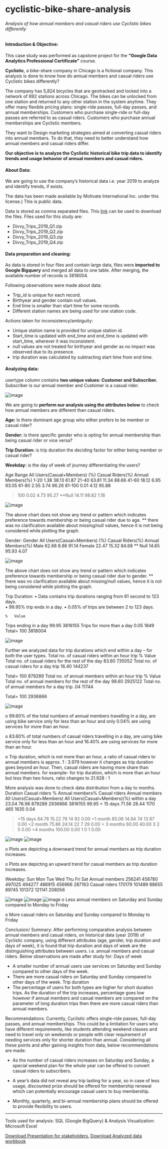 # cyclistic-bike-share-analysis
###### Analysis of how annual members and casual riders use Cyclistic bikes differently

#### Introduction & Objective:
This case study was performed as capstone project for the <b>“Google Data Analytics Professional Certificate”</b> course. <br>

**Cyclistic**, a bike-share company in Chicago is a fictional company. This analysis is done to know how do annual members and casual riders use Cyclistic bikes differently?

The company has 5,824 bicycles that are geotracked and locked into a network of 692 stations across Chicago. The bikes can be unlocked from one station and returned to any other station in the system anytime. They offer many flexible pricing plans: single-ride passes, full-day passes, and annual memberships. Customers who purchase single-ride or full-day passes are referred to as casual riders. Customers who purchase annual memberships are Cyclistic members.


 They want to Design marketing strategies aimed at converting casual riders into annual members. To do that, they need to better understand how annual members and casual riders differ.
 
 
 **Our objective is to analyze the Cyclistic historical bike trip data to identify trends and usage behavior of annual members and casual riders.**

#### About Data:
We are going to use the company’s historical data i.e. year 2019 to analyze and identify trends, if exists.


The data has been made available by Motivate International Inc. under this license.) This is public data.

Data is stored as comma separated files. This <a href='https://divvy-tripdata.s3.amazonaws.com/index.html'>link</a> can be used to download the files. Files used for this study are:

 - Divvy_Trips_2019_Q1.zip <br>
 - Divvy_Trips_2019_Q2.zip<br>
 - Divvy_Trips_2019_Q3.zip <br>
 - Divvy_Trips_2019_Q4.zip 

#### Data preparation and cleaning:
As data is stored in four files and contain large data, files were <b>imported to Google Bigquery</b> and merged all data to one table. After merging, the available number of records is 3818004.


Following observations were made about data:<br>
-	Trip_id is unique for each record.<br>
-	Birthyear and gender contain null values.<br>
-	End time is smaller than start time for some records.<br>
-	Different station names are being used for one station code.<br>

Actions taken for inconsistency/ambiguity:<br>
-	Unique station name is provided for unique station id.<br>
-	Start_time is updated with end_time and end_time is updated with start_time, wherever it was inconsistent. <br>
-  	null values are not treated for birthyear and gender as no impact was observed due to its presence.<br>
-	trip duration was calculated by subtracting start time from end time.
	
#### Analyzing data:
usertype column contains <b>two unique values: Customer and Subscriber.</b> Subscriber is our annual member and Customer is a casual rider.


![image](https://github.com/anju-pandey/cyclistic-bike-share-analysis/assets/124940549/4cc3c01f-37eb-4e5b-a134-23ae92051b32)


We are going to **perform our analysis using the attributes below** to check how annual members are different than casual riders.

<b>Age:</b> Is there dominant age group who either prefers to be member or casual rider?

<b>Gender:</b> is there specific gender who is opting for annual membership than being casual rider or vice versa?

<b>Trip Duration:</b> is trip duration the deciding factor for either being member or casual rider?

<b>Weekday:</b> is the day of week of journey differentiating the users?


 
Age
Range	All Users(Casual+Members) (%)	Casual Riders(%)	Annual Members(%)
1-20	1.38	38.13	61.87
21-40	63.81	11.34	88.66
41-60	18.12	6.95	93.05
61-80	2.55	3.74	96.26
81-100	0.01	4.12	95.88
>100	0.02	4.73	95.27
**Null	14.11	98.82	1.18

![image](https://github.com/anju-pandey/cyclistic-bike-share-analysis/assets/124940549/adf6df7f-fedb-44e4-90bb-984632cf02ad)

The above chart does not show any trend or pattern which indicates preference towards membership or being casual rider due to age.
** there was no clarification available about missing/null values, hence it is not being considered while plotting the graph.

Gender:
Gender	All Users(Casual+Members) (%)	Casual Riders(%)	Annual Members(%)
Male	62.88	8.86	91.14
Female	22.47	15.32	84.68
** Null	14.65	95.93	4.07

![image](https://github.com/anju-pandey/cyclistic-bike-share-analysis/assets/124940549/19ed5250-16ce-4f59-b186-e276fe14dbac)

The above chart does not show any trend or pattern which indicates preference towards membership or being casual rider due to gender.
** there was no clarification available about missing/null values, hence it is not being considered while plotting the graph.

Trip Duration:
•	Data contains trip durations ranging from 61 second to 123 days.       
•	99.95% trip ends in a day.
•	0.05% of trips are between 2 to 123 days.

	%	Value
Trips ending in a day	99.95	3816155
Trips for more than a day	0.05	1849
Total=	100	3818004

![image](https://github.com/anju-pandey/cyclistic-bike-share-analysis/assets/124940549/83c035b4-bb47-4863-810e-2aae4b910fc1)


Further we analyzed data for trip durations which end within a day – for both the user types.
 Total no. of casual riders within an hour trip	%	Value
Total no. of casual riders for the rest of the day	83.60	735052
Total no. of casual riders for a day trip	16.40	144237

Total=	100	879289
 Total no. of annual members within an hour trip	%	Value
Total no. of annual members for the rest of the day	99.60	2925122
Total no. of annual members for a day trip	.04	11744

Total=	100	2936866





![image](https://github.com/anju-pandey/cyclistic-bike-share-analysis/assets/124940549/745f9fb1-88c3-49cd-9e4d-ca7f36e4cddd)


o	99.60% of the total numbers of annual members travelling in a day, are using bike service only for less than an hour and only 0.04% are using services for more than an hour.

o	83.60% of total numbers of casual riders travelling in a day, are using bike service only for less than an hour and 16.40% are using services for more than an hour.

o	Trip duration, which is not more than an hour, a ratio of casual riders to annual members is approx. 1 : 3.979 however it changes as trip duration goes beyond an hour. Then, casual riders are having more share than annual members. for example- for trip duration, which is more than an hour but less than two hours, ratio changes to 21.928 : 1



More analysis was done to check data distribution from a day to months.
 Duration	Casual riders %	Annual members%	Casual riders	Annual members	All Users(Casual+Members)	All Users(Casual+Members)(%)
within a day	23.04	76.96	879289	2936866	3816155	99.95
< 15 days	71.56	28.44	1170	465	1635	0.04
>=15 days	84.78	15.22	78	14	92	0.00
>=1 month	85.06	14.94	74	13	87	0.00
>=2 month	75.86	24.14	22	7	29	0.00
>= 3 months	60.00	40.00	3	2	5	0.00
>=4 months	100.00	0.00	1	0	1	0.00



![image](https://github.com/anju-pandey/cyclistic-bike-share-analysis/assets/124940549/1d235df1-21b2-4559-8b4f-d68c98516c9a)
![image](https://github.com/anju-pandey/cyclistic-bike-share-analysis/assets/124940549/6cf74775-6e63-4128-b2bf-2c2337caac20)

o	Plots are depicting a downward trend for annual members as trip duration increases.

o	Plots are depicting an upward trend for casual members as trip duration increases.

Weekday:
 	Sun	Mon	Tue	Wed	Thu	Fri	Sat
Annual members	256241	458780	497025	494277	486915	456966	287163
Casual riders	170179	101489	88655	89745	101372	121141	208056


![image](https://github.com/anju-pandey/cyclistic-bike-share-analysis/assets/124940549/d2357b74-df21-4b3d-8be3-0f92d7bbe69d)
![image](https://github.com/anju-pandey/cyclistic-bike-share-analysis/assets/124940549/d5107d69-8936-412f-ad3f-07e1a04aa095)
![image](https://github.com/anju-pandey/cyclistic-bike-share-analysis/assets/124940549/876cd51e-59c3-4e0e-b195-b92800cdba8a)
o	Less annual members on Saturday and Sunday compared to Monday to Friday

o	More casual riders on Saturday and Sunday compared to Monday to Friday


Conclusion/ Summary:
After performing comparative analysis between annual members and casual riders, on historical data (year 2019) of Cyclistic company, using different attributes (age, gender, trip duration and days of week), it is found that trip duration and days of week are the distinguishing attributes between users. i.e. annual members and casual riders.
Below observations are made after study for:
        Days of week
-	A smaller number of annual users use services on Saturday and Sunday compared to other days of the week.
-	There are more casual riders on Saturday and Sunday compared to other days of the week.
       Trip duration
-	The percentage of users for both types are higher for short duration trips. As the duration of the trip increases, percentage goes low however if annual members and casual members are compared on the parameter of long duration trips then there are more casual riders than annual members.

Recommendations:
Currently, Cyclistic offers single-ride passes, full-day passes, and annual memberships. This could be a limitation for users who have different requirements, like students attending weekend classes and need to travel only on weekends or people with clear requirement of needing services only for shorter duration than annual. Considering all these points and after gaining insights from data, below recommendations are made:
-	As the number of casual riders increases on Saturday and Sunday, a special weekend plan for the whole year can be offered to convert casual riders to subscribers.

-	A year’s data did not reveal any trip lasting for a year, so in case of less usage, discounted prize should be offered for membership renewal which can potentially encourage casual users to buy membership. 

-	Monthly, quarterly, and bi-annual membership plans should be offered to provide flexibility to users.

----------------------------------------------------------------------------------------------------------------------------
Tools used for analysis: SQL (Google BigQuery) & Analysis
Visualization: Microsoft Excel

<a href='https://docs.google.com/presentation/d/e/2PACX-1vT3N9cvcGDGbgJR5Rqj-4tpSH6CAPbQicG04VS6Ye_0nEAWVL3R_UQ6U2A6iwOwGuKdgO8ICB_dMhz9/pub?start=false&loop=false&delayms=3000'>Download Presentation for stakeholders.</a>
<a href='https://docs.google.com/spreadsheets/d/1hby5QSqIwQYGuWiOMZdF2u1OJ-TbuKk2/edit?usp=sharing&ouid=116714514526983481166&rtpof=true&sd=true'>Download Analyzed data workbook</a>



